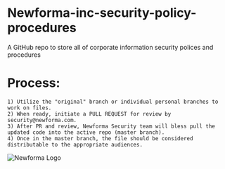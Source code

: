# Newforma-inc-security-policy-procedures
A GitHub repo to store all of corporate information security polices and procedures

# Process:
```
1) Utilize the "original" branch or individual personal branches to work on files.
2) When ready, initiate a PULL REQUEST for review by security@newforma.com. 
3) After PR and review, Newforma Security team will bless pull the updated code into the active repo (master branch).
4) Once in the master branch, the file should be considered distributable to the appropriate audiences.
```
![Newforma Logo](https://3dn8bl2ovm9n3qkm9z6sccmm-wpengine.netdna-ssl.com/wp-content/uploads/2020/12/NEWFORMA_SYMBOL_29px.svg)
